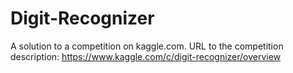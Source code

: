 # Digit-Recognizer
A solution to a competition on kaggle.com.
URL to the competition description: https://www.kaggle.com/c/digit-recognizer/overview
